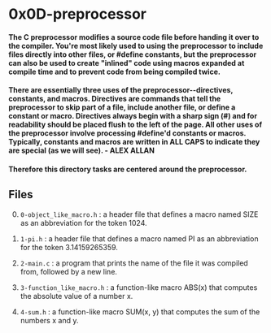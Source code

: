 # 0x0D-preprocessor

#### The C preprocessor modifies a source code file before handing it over to the compiler. You're most likely used to using the preprocessor to include files directly into other files, or #define constants, but the preprocessor can also be used to create "inlined" code using macros expanded at compile time and to prevent code from being compiled twice.
#### There are essentially three uses of the preprocessor--directives, constants, and macros. Directives are commands that tell the preprocessor to skip part of a file, include another file, or define a constant or macro. Directives always begin with a sharp sign (#) and for readability should be placed flush to the left of the page. All other uses of the preprocessor involve processing #define'd constants or macros. Typically, constants and macros are written in ALL CAPS to indicate they are special (as we will see). - ALEX ALLAN
#### Therefore this directory tasks are centered around the preprocessor.

## Files

0. `0-object_like_macro.h` : a header file that defines a macro named SIZE as an abbreviation for the token 1024.

1. `1-pi.h` : a header file that defines a macro named PI as an abbreviation for the token 3.14159265359.

2. `2-main.c` : a program that prints the name of the file it was compiled from, followed by a new line.

3. `3-function_like_macro.h` : a function-like macro ABS(x) that computes the absolute value of a number x.

4. `4-sum.h` : a function-like macro SUM(x, y) that computes the sum of the numbers x and y.
